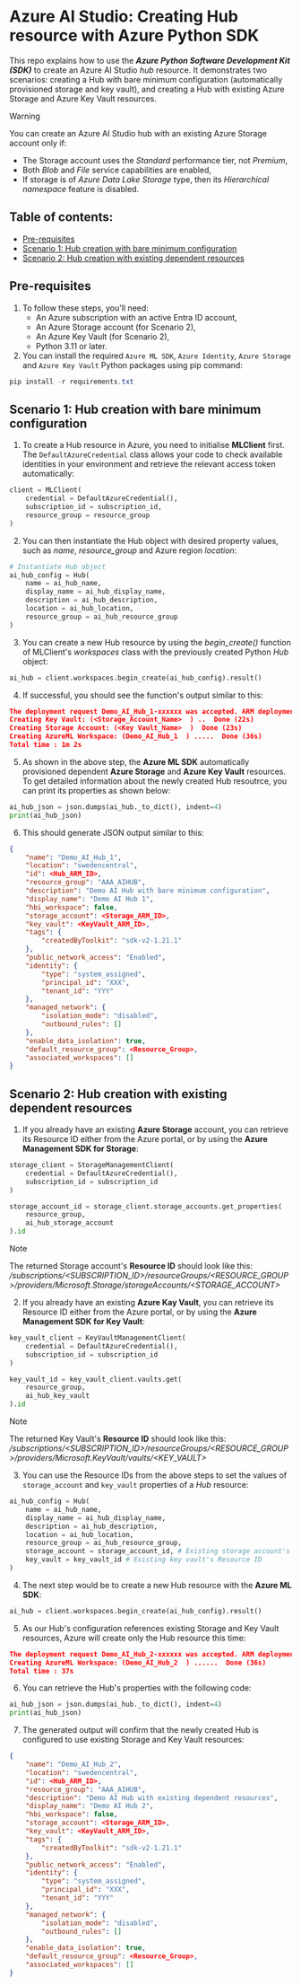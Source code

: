 # Azure AI Studio: Creating Hub resource with Azure Python SDK
This repo explains how to use the **_Azure Python Software Development Kit (SDK)_** to create an Azure AI Studio _hub_ resource. It demonstrates two scenarios: creating a Hub with bare minimum configuration (automatically provisioned storage and key vault), and creating a Hub with existing Azure Storage and Azure Key Vault resources.

> [!WARNING]
> You can create an Azure AI Studio hub with an existing Azure Storage account only if:
> - The Storage account uses the _Standard_ performance tier, not _Premium_,
> - Both _Blob_ and _File_ service capabilities are enabled,
> - If storage is of _Azure Data Lake Storage_ type, then its _Hierarchical namespace_ feature is disabled.

## Table of contents:
- [Pre-requisites](https://github.com/LazaUK/AIStudio-Hub-SDK#pre-requisites)
- [Scenario 1: Hub creation with bare minimum configuration](https://github.com/LazaUK/AIStudio-Hub-SDK#scenario-1-hub-creation-with-bare-minimum-configuration)
- [Scenario 2: Hub creation with existing dependent resources](https://github.com/LazaUK/AIStudio-Hub-SDK#scenario-2-hub-creation-with-existing-dependent-resources)

## Pre-requisites
1. To follow these steps, you'll need:
    - An Azure subscription with an active Entra ID account,
    - An Azure Storage account (for Scenario 2),
    - An Azure Key Vault (for Scenario 2),
    - Python 3.11 or later.
2. You can install the required ```Azure ML SDK```, ```Azure Identity```, ```Azure Storage``` and ```Azure Key Vault``` Python packages using pip command:
``` PowerShell
pip install -r requirements.txt
```

## Scenario 1: Hub creation with bare minimum configuration
1. To create a Hub resource in Azure, you need to initialise **MLClient** first. The ```DefaultAzureCredential``` class allows your code to check available identities in your environment and retrieve the relevant access token automatically:
``` Python
client = MLClient(
    credential = DefaultAzureCredential(),
    subscription_id = subscription_id,
    resource_group = resource_group
)
```
2. You can then instantiate the Hub object with desired property values, such as _name_, _resource_group_ and Azure region _location_:
``` Python
# Instantiate Hub object
ai_hub_config = Hub(
    name = ai_hub_name,
    display_name = ai_hub_display_name,
    description = ai_hub_description,
    location = ai_hub_location,
    resource_group = ai_hub_resource_group
)
```
3. You can create a new Hub resource by using the _begin_create()_ function of MLClient's _workspaces_ class with the previously created Python _Hub_ object:
``` Python
ai_hub = client.workspaces.begin_create(ai_hub_config).result()
```
4. If successful, you should see the function's output similar to this:
``` JSON
The deployment request Demo_AI_Hub_1-xxxxxx was accepted. ARM deployment URI for reference: <ARM_ID>
Creating Key Vault: (<Storage_Account_Name>  ) ..  Done (22s)
Creating Storage Account: (<Key Vault_Name>  )  Done (23s)
Creating AzureML Workspace: (Demo_AI_Hub_1  ) .....  Done (36s)
Total time : 1m 2s
```
5. As shown in the above step, the **Azure ML SDK** automatically provisioned dependent **Azure Storage** and **Azure Key Vault** resources. To get detailed information about the newly created Hub resoutrce, you can print its properties as shown below:
``` Python
ai_hub_json = json.dumps(ai_hub._to_dict(), indent=4)
print(ai_hub_json)
```
6. This should generate JSON output similar to this:
``` JSON
{
    "name": "Demo_AI_Hub_1",
    "location": "swedencentral",
    "id": <Hub_ARM_ID>,
    "resource_group": "AAA_AIHUB",
    "description": "Demo AI Hub with bare minimum configuration",
    "display_name": "Demo AI Hub 1",
    "hbi_workspace": false,
    "storage_account": <Storage_ARM_ID>,
    "key_vault": <KeyVault_ARM_ID>,
    "tags": {
        "createdByToolkit": "sdk-v2-1.21.1"
    },
    "public_network_access": "Enabled",
    "identity": {
        "type": "system_assigned",
        "principal_id": "XXX",
        "tenant_id": "YYY"
    },
    "managed_network": {
        "isolation_mode": "disabled",
        "outbound_rules": []
    },
    "enable_data_isolation": true,
    "default_resource_group": <Resource_Group>,
    "associated_workspaces": []
}
```

## Scenario 2: Hub creation with existing dependent resources
1. If you already have an existing **Azure Storage** account, you can retrieve its Resource ID either from the Azure portal, or by using the **Azure Management SDK for Storage**:
``` Python
storage_client = StorageManagementClient(
    credential = DefaultAzureCredential(),
    subscription_id = subscription_id
)

storage_account_id = storage_client.storage_accounts.get_properties(
    resource_group,
    ai_hub_storage_account
).id
```
> [!Note]
> The returned Storage account's **Resource ID** should look like this: _/subscriptions/<SUBSCRIPTION_ID>/resourceGroups/<RESOURCE_GROUP>/providers/Microsoft.Storage/storageAccounts/<STORAGE_ACCOUNT>_
2. If you already have an existing **Azure Kay Vault**, you can retrieve its Resource ID either from the Azure portal, or by using the **Azure Management SDK for Key Vault**:
``` Python
key_vault_client = KeyVaultManagementClient(
    credential = DefaultAzureCredential(),
    subscription_id = subscription_id
)

key_vault_id = key_vault_client.vaults.get(
    resource_group,
    ai_hub_key_vault
).id
```
> [!Note]
> The returned Key Vault's **Resource ID** should look like this: _/subscriptions/<SUBSCRIPTION_ID>/resourceGroups/<RESOURCE_GROUP>/providers/Microsoft.KeyVault/vaults/<KEY_VAULT>_
3. You can use the Resource IDs from the above steps to set the values of ```storage_account``` and ```key_vault``` properties of a _Hub_ resource:
``` Python
ai_hub_config = Hub(
    name = ai_hub_name,
    display_name = ai_hub_display_name,
    description = ai_hub_description,
    location = ai_hub_location,
    resource_group = ai_hub_resource_group,
    storage_account = storage_account_id, # Existing storage account's Resource ID
    key_vault = key_vault_id # Existing key vault's Resource ID
)
```
4. The next step would be to create a new Hub resource with the **Azure ML SDK**:
``` Python
ai_hub = client.workspaces.begin_create(ai_hub_config).result()
```
5. As our Hub's configuration references existing Storage and Key Vault resources, Azure will create only the Hub resource this time:
``` JSON
The deployment request Demo_AI_Hub_2-xxxxxx was accepted. ARM deployment URI for reference: <ARM_ID>
Creating AzureML Workspace: (Demo_AI_Hub_2  ) ......  Done (36s)
Total time : 37s
```
6. You can retrieve the Hub's properties with the following code:
``` Python
ai_hub_json = json.dumps(ai_hub._to_dict(), indent=4)
print(ai_hub_json)
```
7. The generated output will confirm that the newly created Hub is configured to use existing Storage and Key Vault resources:
``` JSON
{
    "name": "Demo_AI_Hub_2",
    "location": "swedencentral",
    "id": <Hub_ARM_ID>,
    "resource_group": "AAA_AIHUB",
    "description": "Demo AI Hub with existing dependent resources",
    "display_name": "Demo AI Hub 2",
    "hbi_workspace": false,
    "storage_account": <Storage_ARM_ID>,
    "key_vault": <KeyVault_ARM_ID>,
    "tags": {
        "createdByToolkit": "sdk-v2-1.21.1"
    },
    "public_network_access": "Enabled",
    "identity": {
        "type": "system_assigned",
        "principal_id": "XXX",
        "tenant_id": "YYY"
    },
    "managed_network": {
        "isolation_mode": "disabled",
        "outbound_rules": []
    },
    "enable_data_isolation": true,
    "default_resource_group": <Resource_Group>,
    "associated_workspaces": []
}
```
